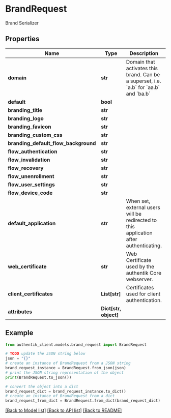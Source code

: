 # BrandRequest

Brand Serializer

## Properties

Name | Type | Description | Notes
------------ | ------------- | ------------- | -------------
**domain** | **str** | Domain that activates this brand. Can be a superset, i.e. &#x60;a.b&#x60; for &#x60;aa.b&#x60; and &#x60;ba.b&#x60; | 
**default** | **bool** |  | [optional] 
**branding_title** | **str** |  | [optional] 
**branding_logo** | **str** |  | [optional] 
**branding_favicon** | **str** |  | [optional] 
**branding_custom_css** | **str** |  | [optional] 
**branding_default_flow_background** | **str** |  | [optional] 
**flow_authentication** | **str** |  | [optional] 
**flow_invalidation** | **str** |  | [optional] 
**flow_recovery** | **str** |  | [optional] 
**flow_unenrollment** | **str** |  | [optional] 
**flow_user_settings** | **str** |  | [optional] 
**flow_device_code** | **str** |  | [optional] 
**default_application** | **str** | When set, external users will be redirected to this application after authenticating. | [optional] 
**web_certificate** | **str** | Web Certificate used by the authentik Core webserver. | [optional] 
**client_certificates** | **List[str]** | Certificates used for client authentication. | [optional] 
**attributes** | **Dict[str, object]** |  | [optional] 

## Example

```python
from authentik_client.models.brand_request import BrandRequest

# TODO update the JSON string below
json = "{}"
# create an instance of BrandRequest from a JSON string
brand_request_instance = BrandRequest.from_json(json)
# print the JSON string representation of the object
print(BrandRequest.to_json())

# convert the object into a dict
brand_request_dict = brand_request_instance.to_dict()
# create an instance of BrandRequest from a dict
brand_request_from_dict = BrandRequest.from_dict(brand_request_dict)
```
[[Back to Model list]](../README.md#documentation-for-models) [[Back to API list]](../README.md#documentation-for-api-endpoints) [[Back to README]](../README.md)


